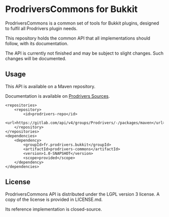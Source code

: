 # ProdriversCommons for Bukkit

ProdriversCommons is a common set of tools for Bukkit plugins, designed to fulfil all Prodrivers plugin needs.

This repository holds the common API that all implementations should follow, with its documentation.

The API is currently not finished and may be subject to slight changes. Such changes will be documented.

## Usage

This API is available on a Maven repository.

Documentation is available on [Prodrivers Sources](http://commons.sources.prodrivers.fr).

```
<repositories>
	<repository>
    	<id>prodrivers-repo</id>
    	<url>https://gitlab.com/api/v4/groups/Prodrivers/-/packages/maven</url>
    </repository>
</repositories>
<dependencies>
	<dependency>
		<groupId>fr.prodrivers.bukkit</groupId>
		<artifactId>prodrivers-commons</artifactId>
		<version>1.0-SNAPSHOT</version>
		<scope>provided</scope>
	</dependency>
</dependencies>
```

## License

ProdriversCommons API is distributed under the LGPL version 3 license. A copy of the license is provided in LICENSE.md.

Its reference implementation is closed-source.
